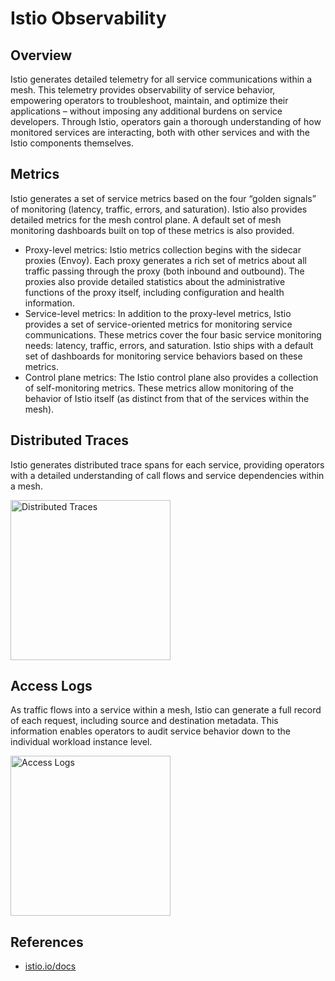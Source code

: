 # Istio Observability

## Overview

Istio generates detailed telemetry for all service communications within a mesh. This telemetry provides observability of service behavior, empowering operators to troubleshoot, maintain, and optimize their applications – without imposing any additional burdens on service developers. Through Istio, operators gain a thorough understanding of how monitored services are interacting, both with other services and with the Istio components themselves.

## Metrics

Istio generates a set of service metrics based on the four “golden signals” of monitoring (latency, traffic, errors, and saturation). Istio also provides detailed metrics for the mesh control plane. A default set of mesh monitoring dashboards built on top of these metrics is also provided.

- Proxy-level metrics: Istio metrics collection begins with the sidecar proxies (Envoy). Each proxy generates a rich set of metrics about all traffic passing through the proxy (both inbound and outbound). The proxies also provide detailed statistics about the administrative functions of the proxy itself, including configuration and health information.
- Service-level metrics: In addition to the proxy-level metrics, Istio provides a set of service-oriented metrics for monitoring service communications. These metrics cover the four basic service monitoring needs: latency, traffic, errors, and saturation. Istio ships with a default set of dashboards for monitoring service behaviors based on these metrics.
- Control plane metrics: The Istio control plane also provides a collection of self-monitoring metrics. These metrics allow monitoring of the behavior of Istio itself (as distinct from that of the services within the mesh).

## Distributed Traces

Istio generates distributed trace spans for each service, providing operators with a detailed understanding of call flows and service dependencies within a mesh.

<img src="../services/img/5.png" alt="Distributed Traces" width=256>

## Access Logs

As traffic flows into a service within a mesh, Istio can generate a full record of each request, including source and destination metadata. This information enables operators to audit service behavior down to the individual workload instance level.

<img src="../services/img/6.png" alt="Access Logs" width=256>

## References

- [istio.io/docs](https://istio.io/latest/docs/)
